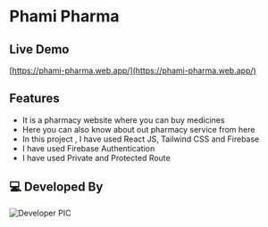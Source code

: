 # Phami Pharma

## Live Demo

[https://phami-pharma.web.app/](https://phami-pharma.web.app/)

## Features

- It is a pharmacy website where you can buy medicines
- Here you can also know about out pharmacy service from here
- In this project , I have used React JS, Tailwind CSS and Firebase
- I have used Firebase Authentication
- I have used Private and Protected Route

## 💻 Developed By

![Developer PIC](https://avatars.githubusercontent.com/u/73340940?s=48&v=4)

